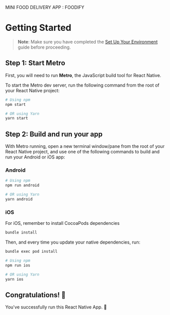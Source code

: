 MINI FOOD DELIVERY APP : FOODIFY
# Getting Started

> **Note**: Make sure you have completed the [Set Up Your Environment](https://reactnative.dev/docs/set-up-your-environment) guide before proceeding.

## Step 1: Start Metro

First, you will need to run **Metro**, the JavaScript build tool for React Native.

To start the Metro dev server, run the following command from the root of your React Native project:

```sh
# Using npm
npm start

# OR using Yarn
yarn start
```

## Step 2: Build and run your app

With Metro running, open a new terminal window/pane from the root of your React Native project, and use one of the following commands to build and run your Android or iOS app:

### Android

```sh
# Using npm
npm run android

# OR using Yarn
yarn android
```

### iOS

For iOS, remember to install CocoaPods dependencies 


```sh
bundle install
```

Then, and every time you update your native dependencies, run:

```sh
bundle exec pod install
```


```sh
# Using npm
npm run ios

# OR using Yarn
yarn ios
```



## Congratulations! :tada:

You've successfully run this React Native App. :partying_face:

